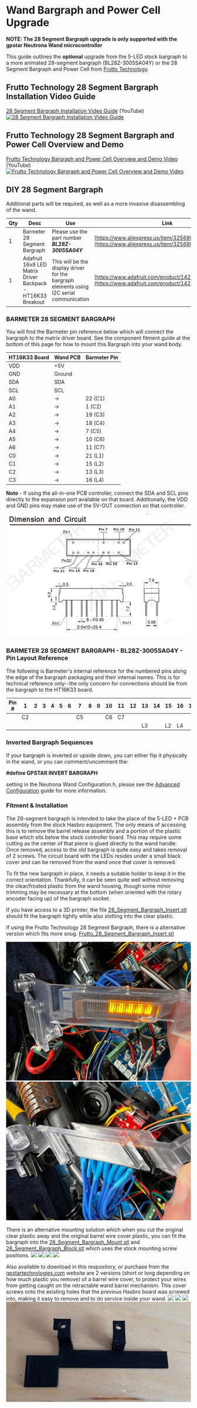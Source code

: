 # Wand Bargraph and Power Cell Upgrade

**NOTE: The 28 Segment Bargraph upgrade is only supported with the gpstar Neutrona Wand microcontroller**

This guide outlines the **optional** upgrade from the 5-LED stock bargraph to a more animated 28-segment bargraph (BL28Z-3005SA04Y) or the 28 Segment Bargraph and Power Cell from [Frutto Technology](https://fruttotechnology.com).

## Frutto Technology 28 Segment Bargraph Installation Video Guide
[28 Segment Bargraph Installation Video Guide](https://www.youtube.com/watch?v=2qjIKoDYyFI) (YouTube)
[![28 Segment Bargraph Installation Video Guide](https://img.youtube.com/vi/2qjIKoDYyFI/maxresdefault.jpg)](https://www.youtube.com/watch?v=2qjIKoDYyFI)

## Frutto Technology 28 Segment Bargraph and Power Cell Overview and Demo
[Frutto Technology Bargraph and Power Cell Overview and Demo Video](https://www.youtube.com/watch?v=CrQuCUjera4) (YouTube)
[![Frutto Technology Bargraph and Power Cell Overview and Demo Video](https://img.youtube.com/vi/CrQuCUjera4/maxresdefault.jpg)](https://www.youtube.com/watch?v=CrQuCUjera4)

## DIY 28 Segment Bargraph
Additional parts will be required, as well as a more invasive disassembling of the wand.

| Qty | Desc | Use | Link |
|-----|------|-----|------|
| 1   | Barmeter 28 Segment Bargraph | Please use the part number ***BL28Z-3005SA04Y*** | [https://www.aliexpress.us/item/3256803648954593.html](https://www.aliexpress.us/item/3256803648954593.html) |
| 1   | Adafruit 16x8 LED Matrix Driver Backpack - HT16K33 Breakout | This will be the display driver for the bargraph elements using I2C serial communication | [https://www.adafruit.com/product/1427](https://www.adafruit.com/product/1427) |

### BARMETER 28 SEGMENT BARGRAPH

You will find the Barmeter pin reference below which will connect the bargraph to the matrix driver board. See the component fitment guide at the bottom of this page for how to mount this Bargraph into your wand body.

| HT16K33 Board | Wand PCB |  Barmeter Pin |
|---------------|--------|---------------|
| VDD           | +5V    |               |
| GND           | Ground |               |
| SDA           | SDA    |               |
| SCL           | SCL    |               |
| A0            | →      |  22 (C1)      |
| A1            | →      |   1 (C2)      |
| A2            | →      |  19 (C3)      |
| A3            | →      |  18 (C4)      |
| A4            | →      |   7 (C5)      |
| A5            | →      |  10 (C6)      |
| A6            | →      |  11 (C7)      |
| C0            | →      |  21 (L1)      |
| C1            | →      |  15 (L2)      |
| C2            | →      |  13 (L3)      |
| C3            | →      |  16 (L4)      |

**Note** - If using the all-in-one PCB controller, connect the SDA and SCL pins directly to the expansion port available on that board. Additionally, the VDD and GND pins may make use of the 5V-OUT connection on that controller.

![](images/barmeter.jpg)

### BARMETER 28 SEGMENT BARGRAPH - BL28Z-3005SA04Y - Pin Layout Reference

The following is Barmeter's internal reference for the numbered pins along the edge of the bargraph packaging and their internal names. This is for technical reference only--the only concern for connections should be from the bargraph to the HT16K33 board.

| Pin #  | 1  | 2 | 3 | 4 | 5 | 6 | 7  | 8 | 9 | 10 | 11 | 12 | 13 | 14 | 15 | 16 | 17 | 18 | 19 | 20 | 21 | 22 |
|---------|----|---|---|---|---|---|----|---|---|----|----|----|----|----|----|----|----|----|----|----|----|----|
|         | C2 |   |   |   |   |   | C5 |   |   | C6 | C7 |    |    |    |    |    |    | C4 | C3 |    |    | C1 |
|         |    |   |   |   |   |   |    |   |   |    |    |    | L3 |    | L2 | L4 |    |    |    |    | L1 |    |


### Inverted Bargraph Sequences

If your bargraph is inverted or upside down, you can either flip it physically in the wand, or you can comment/uncomment the:

**#define GPSTAR&nbsp;INVERT&nbsp;BARGRAPH** 

setting in the Neutrona Wand Configuration.h, please see the [Advanced Configuration](ADVCONFIG.md) guide for more information.

### Fitment & Installation

The 28-segment bargraph is intended to take the place of the 5-LED + PCB assembly from the stock Hasbro equipment. The only means of accessing this is to remove the barrel release assembly and a portion of the plastic base which sits below the stock controller board. This may require some cutting as the center of that piece is glued directly to the wand handle. Once removed, access to the old bargraph is quite easy and takes removal of 2 screws. The circuit board with the LEDs resides under a small black cover and can be removed from the wand once that cover is removed.

To fit the new bargraph in place, it needs a suitable holder to keep it in the correct orientation. Thankfully, it can be seen quite well without removing the clear/frosted plastic from the wand housing, though some minor trimming may be necessary at the bottom (when oriented with the rotary encoder facing up) of the bargraph socket. 

If you have access to a 3D printer, the file [28_Segment&#95;Bargraph&#95;Insert.stl](stl/wand/28%20Segment%20Bargraph/28_Segment_Bargraph_Insert.stl) should fit the bargraph tightly while also slotting into the clear plastic.

If using the Frutto Technology 28 Segment Bargraph, there is a alternative version which fits more snug.
[Frutto_28_Segment&#95;Bargraph&#95;Insert.stl](stl/wand/28%20Segment%20Bargraph/Frutto_28_Segment_Bargraph_Insert.stl)

![](images/bargraph_mount_1.jpg)
![](images/bargraph_mount_2.jpg)

There is an alternative mounting solution which when you cut the original clear plastic away and the original barrel wire cover plastic, you can fit the bargraph into the [28_Segment&#95;Bargraph&#95;Mount.stl](stl/wand/28%20Segment%20Bargraph/28_Segment_Bargraph_Mount.stl) and [28&#95;Segment&#95;Bargraph&#95;Block.stl](stl/wand/28%20Segment%20Bargraph/28_Segment_Bargraph_Block.stl) which uses the stock mounting screw positions.
![](images/bargraph_mount_3.jpg)
![](images/bargraph_mount_4.jpg)
![](images/bargraph_mount_5.jpg)
![](images/bargraph_mount_6.jpg)

Also available to download in this respository, or purchase from the [gpstartechnologies.com](https://gpstartechnologies.com) website are 2 versions (short or long depending on how much plastic you remove) of a barrel wire cover, to protect your wires from getting caught on the retractable wand barrel mechanism. This cover screws onto the existing holes that the previous Hasbro board was screwed into, making it easy to remove and to do service inside your wand.
![](images/BarrelCover3.png)
![](images/BarrelCover4.png)
![](images/BarrelCover1.png)
![](images/BarrelCover2.png)